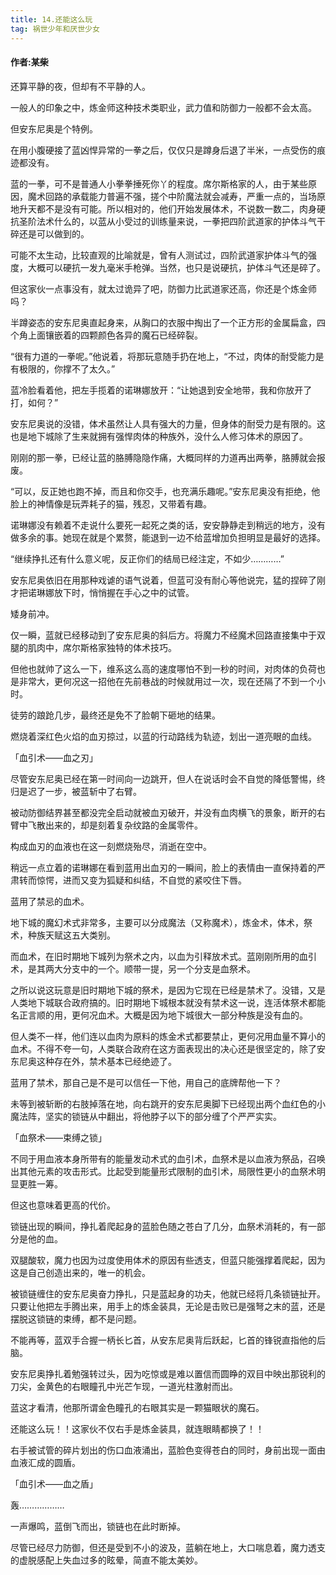 ```yaml
---
title: 14.还能这么玩
tag: 祸世少年和厌世少女
---
```

#### 作者:某柴
<!--more-->

还算平静的夜，但却有不平静的人。

一般人的印象之中，炼金师这种技术类职业，武力值和防御力一般都不会太高。

但安东尼奥是个特例。

在用小腹硬接了蓝凶悍异常的一拳之后，仅仅只是蹲身后退了半米，一点受伤的痕迹都没有。

蓝的一拳，可不是普通人小拳拳捶死你丫的程度。席尔斯格家的人，由于某些原因，魔术回路的承载能力普遍不强，搓个中阶魔法就会减寿，严重一点的，当场原地升天都不是没有可能。所以相对的，他们开始发展体术，不说数一数二，肉身硬抗圣阶法术什么的，以蓝从小受过的训练量来说，一拳把四阶武道家的护体斗气干碎还是可以做到的。

可能不太生动，比较直观的比喻就是，曾有人测试过，四阶武道家护体斗气的强度，大概可以硬抗一发九毫米手枪弹。当然，也只是说硬抗，护体斗气还是碎了。

但这家伙一点事没有，就太过诡异了吧，防御力比武道家还高，你还是个炼金师吗？

半蹲姿态的安东尼奥直起身来，从胸口的衣服中掏出了一个正方形的金属扁盒，四个角上面镶嵌着的四颗颜色各异的魔石已经碎裂。

“很有力道的一拳呢。”他说着，将那玩意随手扔在地上，“不过，肉体的耐受能力是有极限的，你撑不了太久。”

蓝冷脸看着他，把左手揽着的诺琳娜放开：“让她退到安全地带，我和你放开了打，如何？”

安东尼奥说的没错，体术虽然让人具有强大的力量，但身体的耐受力是有限的。这也是地下城除了生来就拥有强悍肉体的种族外，没什么人修习体术的原因了。

刚刚的那一拳，已经让蓝的胳膊隐隐作痛，大概同样的力道再出两拳，胳膊就会报废。

“可以，反正她也跑不掉，而且和你交手，也充满乐趣呢。”安东尼奥没有拒绝，他脸上的神情像是玩弄耗子的猫，残忍，又带着有趣。

诺琳娜没有赖着不走说什么要死一起死之类的话，安安静静走到稍远的地方，没有做多余的事。她现在就是个累赘，能退到一边不给蓝增加负担明显是最好的选择。

“继续挣扎还有什么意义呢，反正你们的结局已经注定，不如少…………”

安东尼奥依旧在用那种戏谑的语气说着，但蓝可没有耐心等他说完，猛的捏碎了刚才把诺琳娜放下时，悄悄握在手心之中的试管。

矮身前冲。

仅一瞬，蓝就已经移动到了安东尼奥的斜后方。将魔力不经魔术回路直接集中于双腿的肌肉中，席尔斯格家独特的体术技巧。

但他也就帅了这么一下，维系这么高的速度哪怕不到一秒的时间，对肉体的负荷也是非常大，更何况这一招他在先前巷战的时候就用过一次，现在还隔了不到一个小时。

徒劳的踉跄几步，最终还是免不了脸朝下砸地的结果。

燃烧着深红色火焰的血刃掠过，以蓝的行动路线为轨迹，划出一道亮眼的血线。

「血引术——血之刃」

尽管安东尼奥已经在第一时间向一边跳开，但人在说话时会不自觉的降低警惕，终归是迟了一步，被蓝斩中了右臂。

被动防御结界甚至都没完全启动就被血刃破开，并没有血肉横飞的景象，断开的右臂中飞散出来的，却是刻着复杂纹路的金属零件。

构成血刃的血液也在这一刻燃烧殆尽，消逝在空中。

稍远一点立着的诺琳娜在看到蓝用出血刃的一瞬间，脸上的表情由一直保持着的严肃转而惊愕，进而又变为狐疑和纠结，不自觉的紧咬住下唇。

蓝用了禁忌的血术。

地下城的魔幻术式非常多，主要可以分成魔法（又称魔术），炼金术，体术，祭术，种族天赋这五大类别。

而血术，在旧时期地下城列为祭术之内，以血为引释放术式。蓝刚刚所用的血引术，是其两大分支中的一个。顺带一提，另一个分支是血祭术。

之所以说这玩意是旧时期地下城的祭术，是因为它现在已经是禁术了。没错，又是人类地下城联合政府搞的。旧时期地下城根本就没有禁术这一说，连活体祭术都能名正言顺的用，更何况血术。大概是因为地下城很大一部分种族是没有血的。

但人类不一样，他们连以血肉为原料的炼金术式都要禁止，更何况用血量不算小的血术。不得不夸一句，人类联合政府在这方面表现出的决心还是很坚定的，除了安东尼奥这种存在外，禁术基本已经绝迹了。

蓝用了禁术，那自己是不是可以信任一下他，用自己的底牌帮他一下？

未等到被斩断的右肢掉落在地，向右跳开的安东尼奥脚下已经现出两个血红色的小魔法阵，坚实的锁链从中翻出，将他脖子以下的部分缠了个严严实实。

「血祭术——束缚之锁」

不同于用血液本身所带有的能量发动术式的血引术，血祭术是以血液为祭品，召唤出其他元素的攻击形式。比起受到能量形式限制的血引术，局限性更小的血祭术明显更胜一筹。

但这也意味着更高的代价。

锁链出现的瞬间，挣扎着爬起身的蓝脸色随之苍白了几分，血祭术消耗的，有一部分是他的血。

双腿酸软，魔力也因为过度使用体术的原因有些透支，但蓝只能强撑着爬起，因为这是自己创造出来的，唯一的机会。

被锁链缠住的安东尼奥奋力挣扎，只是蓝起身的功夫，他就已经将几条锁链扯开。只要让他把左手腾出来，用手上的炼金装具，无论是击败已是强弩之末的蓝，还是摆脱这锁链的束缚，都不是问题。

不能再等，蓝双手合握一柄长匕首，从安东尼奥背后跃起，匕首的锋锐直指他的后脑。

安东尼奥挣扎着勉强转过头，因为吃惊或是难以置信而圆睁的双目中映出那锐利的刀尖，金黄色的右眼瞳孔中光芒乍现，一道光柱激射而出。

蓝这才看清，他那所谓金色瞳孔的右眼其实是一颗猫眼状的魔石。

还能这么玩！！这家伙不仅右手是炼金装具，就连眼睛都换了！！

右手被试管的碎片划出的伤口血液涌出，蓝脸色变得苍白的同时，身前出现一面由血液汇成的圆盾。

「血引术——血之盾」

轰………………

一声爆鸣，蓝倒飞而出，锁链也在此时断掉。

尽管已经尽力防御，但还是受到不小的波及，蓝躺在地上，大口喘息着，魔力透支的虚脱感配上失血过多的眩晕，简直不能太美妙。

